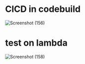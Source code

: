 

# CICD in codebuild
![Screenshot (156)](https://github.com/user-attachments/assets/f236b649-0806-4d26-8dbf-d985b1765425)

# test on lambda
![Screenshot (158)](https://github.com/user-attachments/assets/9387fbbe-4f8d-44ee-99b6-10962987c250)
